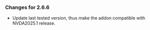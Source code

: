 ### Changes for 2.6.6 ###

*	Update last tested version, thus make the addon compatible with NVDA2025.1 release.
